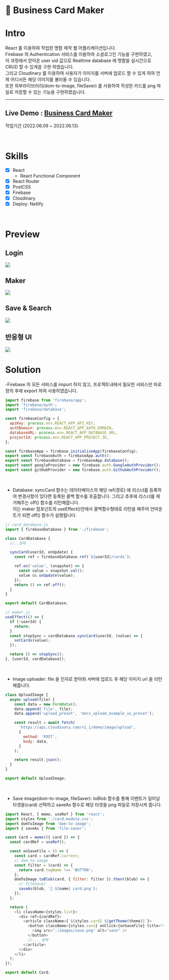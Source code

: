 # 💼 Business Card Maker

# Intro

React 를 이용하여 작업한 명함 제작 웹 어플리케이션입니다.<br>
Firebase 의 Authentication 서비스를 이용하여 소셜로그인 기능을 구현하였고,<br>
이 과정에서 얻어온 user uid 값으로 Realtime database 에 명함을 실시간으로 CRUD 할 수 있게끔 구현 하였습니다.<br>
그리고 Cloudinary 를 이용하여 사용자가 이미지를 서버에 업로드 할 수 있게 하여 언제 어디서든 해당 이미지를 불러올 수 있습니다.<br>
또한 외부라이브러리(dom-to-image, fileSaver) 를 사용하여 작성한 카드를 png 파일로 저장할 수 있는 기능을 구현하였습니다.

---

## Live Demo : [Business Card Maker](https://lechhw-business-card-maker.netlify.app)

작업기간 (2022.06.09 ~ 2022.06.13)

<br>

# Skills

- [x] React
  - React Functional Component
- [x] React Router
- [x] PostCSS
- [x] Firebase
- [x] Cloudinary
- [x] Deploy: Netlify

<br>

# Preview

## Login

<img src="https://user-images.githubusercontent.com/99241230/173326906-760eb6a2-d72f-4009-b8e0-e58bdfcbcdd6.gif">

<br>

## Maker

<img src="https://user-images.githubusercontent.com/99241230/173326710-537b400f-2bce-4a8c-b1fd-6c263425035b.gif">

<br>

## Save & Search

<img src="https://user-images.githubusercontent.com/99241230/173327792-fdb03992-14a9-426d-8331-b3be09afaac0.gif">

<br>

## 반응형 UI

<img  src="https://user-images.githubusercontent.com/99241230/173328278-be6daea5-5a5e-42d1-829a-e0db13f635f0.gif">

<br>

# Solution

-Firebase 의 모든 서비스를 import 하지 않고, 프로젝트내에서 필요한 서비스만 따로 정의 후에 export 하여 사용하였습니다.

```js
import firebase from 'firebase/app';
import 'firebase/auth';
import 'firebase/database';

const firebaseConfig = {
  apiKey: process.env.REACT_APP_API_KEY,
  authDomain: process.env.REACT_APP_AUTH_DOMAIN,
  databaseURL: process.env.REACT_APP_DATABASE_URL,
  projectId: process.env.REACT_APP_PROJECT_ID,
};

const firebaseApp = firebase.initializeApp(firebaseConfig);
export const firebaseAuth = firebaseApp.auth();
export const firebaseDatabase = firebaseApp.database();
export const googleProvider = new firebase.auth.GoogleAuthProvider();
export const gitHubProvider = new firebase.auth.GithubAuthProvider();
```

<br>

- Database: syncCard 함수는 데이터베이스의 해당 ref(경로) 에 리스너를 등록하여 변경사항이 있다면 등록된 콜백 함수를 호출합니다. 그리고 추후에 리스너를 제거해주는 off() 함수를 리턴해줍니다. <br>
  이는 maker 컴포넌트의 useEffect()안에서 콜백함수형태로 리턴을 해주어 언마운트가 되면 off() 함수가 실행됩니다.

```js
// card_database.js
import { firebaseDatabase } from './firebase';

class CardDatabase {
  //..생략

  syncCard(userId, onUpdate) {
    const ref = firebaseDatabase.ref(`${userId}/cards`);

    ref.on('value', (snapshot) => {
      const value = snapshot.val();
      value && onUpdate(value);
    });
    return () => ref.off();
  }
}

export default CardDatabase;

// maker.js
useEffect(() => {
  if (!userId) {
    return;
  }
  const stopSync = cardDatabase.syncCard(userId, (value) => {
    setCards(value);
  });

  return () => stopSync();
}, [userId, cardDatabase]);
```

<br>

- Image uploader: file 을 인자로 받아와 서버에 업로드 후 해당 이미지 url 을 리턴해줍니다.

```js
class UploadImage {
  async upload(file) {
    const data = new FormData();
    data.append('file', file);
    data.append('upload_preset', 'docs_upload_example_us_preset');

    const result = await fetch(
      'https://api.cloudinary.com/v1_1/demo/image/upload',
      {
        method: 'POST',
        body: data,
      }
    );

    return result.json();
  }
}

export default UploadImage;
```

<br>

- Save image(dom-to-image, fileSaver): toBlob 함수를 통해 이벤트가 일어날 타겟을(card) 선택하고
  saveAs 함수로 해당 타겟을 png 파일로 저장시켜 줍니다.

```js
import React, { memo, useRef } from 'react';
import styles from './card.module.css';
import domToImage from 'dom-to-image';
import { saveAs } from 'file-saver';

const Card = memo(({ card }) => {
  const cardRef = useRef();

  const onSaveFile = () => {
    const card = cardRef.current;
    // dom-to-image
    const filter = (card) => {
      return card.tagName !== 'BUTTON';
    };
    domToImage.toBlob(card, { filter: filter }).then((blob) => {
      // fileSaver
      saveAs(blob, `💼 ${name} card.png`);
    });
  };

  return (
    <li className={styles.list}>
      <div ref={cardRef}>
        <article className={`${styles.card} ${getTheme(theme)}`}>
          <button className={styles.save} onClick={onSaveFile} title="save">
            <img src="./images/save.png" alt="save" />
          </button>
          //... 생략
        </article>
      </div>
    </li>
  );
});

export default Card;
```
